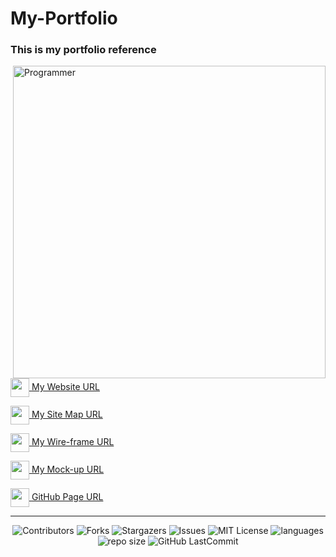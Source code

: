 # My-Portfolio

<h3 align="left">This is my portfolio reference</h3>
<p align="left">
  <img align="right" src="https://qph.fs.quoracdn.net/main-qimg-fa7b4bdc3b2f73e749e5c2c646d4ae13" alt="Programmer" width="500">
    
  <a href="http://ashenhansaka.epizy.com/" target="_blank"><img align="center" src="https://github.com/hansakagaa/My-Portfoliyo/blob/master/assets/images/favicon.png" height="30" width="30" />  </a> <a href="http://ashenhansaka.epizy.com/" target="_blank" > My Website URL </a><br>
  
  <a href="https://www.gloomaps.com" target="_blank"><img align="center" src="https://www.gloomaps.com/favicon.ico" height="30" width="30" />  </a> <a href="https://www.gloomaps.com/FhHQZ6RQ2l" target="_blank" > My Site Map URL </a><br>
  
  <a href="https://wireframe.cc" target="_blank"><img align="center" src="https://wireframe.cc/favicon.ico" height="30" width="30" />  </a> <a href="https://wireframe.cc/ceHFJW" target="_blank" > My Wire-frame URL </a><br>
  
  <a href="https://www.figma.com" target="_blank"><img align="center" src="https://www.vectorlogo.zone/logos/figma/figma-icon.svg" height="30" width="30" />  </a> <a href="https://www.figma.com/file/7vT31AKkYoYE7eh696Ak08/My-profile?node-id=143%3A9" target="_blank" > My Mock-up URL </a><br>
  
  <a href="https://www.github.com" target="_blank"><img align="center" src="https://www.github.com/favicon.ico" height="30" width="30" />  </a> <a href="https://hansakagaa.github.io/My-Portfolio/" target="_blank" > GitHub Page URL </a><br>
  
</p>

---
<div align="center">

![Contributors](https://img.shields.io/github/contributors/hansakagaa/My-Portfolio?&labelColor=black&color=4cd137&style=for-the-badge)
![Forks](https://img.shields.io/github/forks/hansakagaa/My-Portfolio?&labelColor=black&color=0fb9b1&style=for-the-badge)
![Stargazers](https://img.shields.io/github/stars/hansakagaa/My-Portfolio?&labelColor=black&color=f7b731&style=for-the-badge)
![Issues](https://img.shields.io/github/issues/hansakagaa/My-Portfolio?&labelColor=black&color=EE5A24&style=for-the-badge)
![MIT License](https://img.shields.io/github/license/hansakagaa/My-Portfolio?&labelColor=black&color=FFC312&style=for-the-badge)
![languages](https://img.shields.io/github/languages/count/hansakagaa/My-Portfolio?color=ff3838&labelColor=black&style=for-the-badge)
![repo size](https://img.shields.io/github/repo-size/hansakagaa/My-Portfolio?label=Repo%20Size&style=for-the-badge&labelColor=black&color=0652DD)
![GitHub LastCommit](https://img.shields.io/github/last-commit/hansakagaa/My-Portfolio?logo=github&labelColor=black&color=d1d8e0&style=for-the-badge)
</div>
